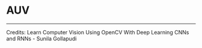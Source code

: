 # AUV
---

Credits:
Learn Computer Vision Using OpenCV With Deep Learning CNNs and RNNs - Sunila Gollapudi

